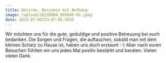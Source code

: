 ```yaml
---
title: Désirée, Benjamin mit Anthony
image: /upload/20230804_095845-01.jpeg
date: 2023-07-05T23:07:04.933Z
---
```

Wir möchten uns für die gute, geduldige und positive Betreuung bei euch bedanken. Die Sorgen und Fragen, die auftauchen, sobald man mit dem kleinen Schatz zu Hause ist, haben uns doch erstaunt :-) Aber nach euren Besuchen fühlten wir uns jedes Mal positiv bestärkt und beraten. Vielen vielen Dank.